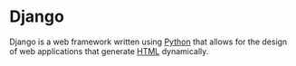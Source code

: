# Django















Django is a web framework written using [Python](/wiki/Python) that allows for the design of web applications that generate [HTML](/wiki/HTML) dynamically.